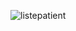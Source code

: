 ![listepatient](https://github.com/ZOUHAIDI-Mohamed-Ettayeb/TP3_JEE/assets/138864105/4ad3ba4f-a226-4ca4-8c8d-39d29543dae0)
